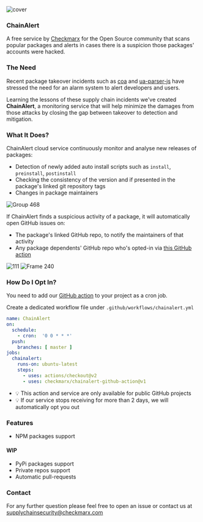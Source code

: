 ![cover](https://user-images.githubusercontent.com/1287098/144083262-2f90a537-eaa4-4be4-b451-e66661a113a6.png)

### ChainAlert
A free service by [Checkmarx](https://checkmarx.com/) for the Open Source community that scans popular packages and alerts in cases there is a suspicion those packages' accounts were hacked.

### The Need

Recent package takeover incidents such as [coa](https://checkmarx.com/blog/attackers-write-bugs-as-well/) and [ua-parser-js](https://checkmarx.com/blog/uaparser-js-attack-preparations/) have stressed the need for an alarm system to alert developers and users.

Learning the lessons of these supply chain incidents we've created **ChainAlert**, a monitoring service that will help minimize the damages from those attacks by closing the gap between takeover to detection and mitigation.


### What It Does?

ChainAlert cloud service continuously monitor and analyse new releases of packages:
- Detection of newly added auto install scripts such as `install`, `preinstall`, `postinstall` 
- Checking the consistency of the version and if presented in the package's linked git repository tags
- Changes in package maintainers 

![Group 468](https://user-images.githubusercontent.com/1287098/144894054-1ca132cf-e3f2-448a-bfdb-d04b00cbd02c.png)


If ChainAlert finds a suspicious activity of a package, it will automatically open GitHub issues on:
- The package's linked GitHub repo, to notify the maintainers of that activity
- Any package dependents' GitHub repo who's opted-in via [this GitHub action](https://github.com/marketplace/actions/chainalert)

![111](https://user-images.githubusercontent.com/1287098/144894036-8b414468-8a93-464f-bbf9-6961043c91b8.png)
![Frame 240](https://user-images.githubusercontent.com/1287098/144136718-200904ca-c01f-4bd8-825a-add9762e40dc.png)


### How Do I Opt In?

You need to add our [GitHub action](https://github.com/marketplace/actions/chainalert) to your project as a cron job.

Create a dedicated workflow file under `.github/workflows/chainalert.yml`

```yml
name: ChainAlert
on:
  schedule:
    - cron:  '0 0 * * *'
  push:
    branches: [ master ]
jobs:
  chainalert:
    runs-on: ubuntu-latest
    steps:
      - uses: actions/checkout@v2
      - uses: checkmarx/chainalert-github-action@v1
```
- 💡 This action and service are only available for public GitHub projects
- 💡 If our service stops receiving for more than 2 days, we will automatically opt you out


### Features
- NPM packages support

#### WIP 
- PyPi packages support
- Private repos support
- Automatic pull-requests


### Contact
For any further question please feel free to open an issue or contact us at supplychainsecurity@checkmarx.com 


